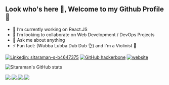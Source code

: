 ## Look who's here 👀, Welcome to my Github Profile 👋

- 🔭 I’m currently working on React.JS
- 👯 I’m looking to collaborate on Web Development / DevOps Projects
- 💬 Ask me about anything
- ⚡ Fun fact: (Wubba Lubba Dub Dub 👌) and I'm a Violinist 🎻

[![Linkedin: sitaraman-s-b4647375](https://img.shields.io/badge/-Sitaraman-blue?style=flat-square&logo=Linkedin&logoColor=white&link=https://www.linkedin.com/in/sitaraman-s-b4647375/)](https://www.linkedin.com/in/sitaraman-s-b4647375/)
[![GitHub hackerbone](https://img.shields.io/github/followers/hackerbone?label=follow&style=social)](https://github.com/hackerbone)
[![website](https://img.shields.io/badge/PortfolioWebsite-Sitaraman-2648ff?style=flat-square&logo=google-chrome)](https://hackerbone.github.io/)

![Sitaraman's GitHub stats](https://github-readme-stats.vercel.app/api?username=hackerbone&show_icons=true&theme=radical)
 
<!-- [![Readme Card](https://github-readme-stats.vercel.app/api/pin/?username=hackerbone&repo=hackerbone.github.io&theme=radical)](https://github.com/hackerbone/hackerbone.github.io)

[![Readme Card](https://github-readme-stats.vercel.app/api/pin/?username=hackerbone&repo=spy-share&theme=radical)](https://github.com/hackerbone/spy-share)

[![Readme Card](https://github-readme-stats.vercel.app/api/pin/?username=hackerbone&repo=encredx-react&theme=radical)](https://github.com/hackerbone/encredx-react)

[![Readme Card](https://github-readme-stats.vercel.app/api/pin/?username=hackerbone&repo=TheCartel&theme=radical)](https://github.com/hackerbone/TheCartel)
 -->
<a href="https://github.com/hackerbone/hackerbone.github.io">
  <img align="center" src="https://github-readme-stats.vercel.app/api/pin/?username=hackerbone&repo=hackerbone.github.io&theme=radical" />
</a>
<a href="https://github.com/hackerbone/spy-share">
  <img align="center" src="https://github-readme-stats.vercel.app/api/pin/?username=hackerbone&repo=spy-share&theme=radical" />
</a>
<a href="https://github.com/hackerbone/encredx-react">
  <img align="center" src="https://github-readme-stats.vercel.app/api/pin/?username=hackerbone&repo=encredx-react&theme=radical" />
</a>
<a href="https://github.com/hackerbone/TheCartel">
  <img align="center" src="https://github-readme-stats.vercel.app/api/pin/?username=hackerbone&repo=TheCartel&theme=radical" />
</a>
